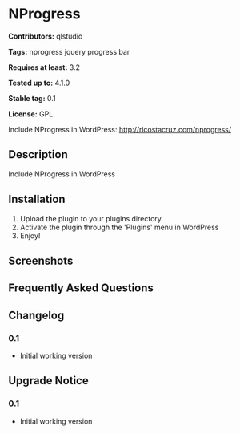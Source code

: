 # NProgress #
**Contributors:** qlstudio
  
**Tags:** nprogress jquery progress bar
  
**Requires at least:** 3.2
  
**Tested up to:** 4.1.0
  
**Stable tag:** 0.1
  
**License:** GPL
  

Include NProgress in WordPress: http://ricostacruz.com/nprogress/

## Description ##

Include NProgress in WordPress

## Installation ##

1. Upload the plugin to your plugins directory
2. Activate the plugin through the 'Plugins' menu in WordPress
3. Enjoy!

## Screenshots ##

## Frequently Asked Questions ##

## Changelog ##

### 0.1 ###

* Initial working version

## Upgrade Notice ##

### 0.1 ###

* Initial working version